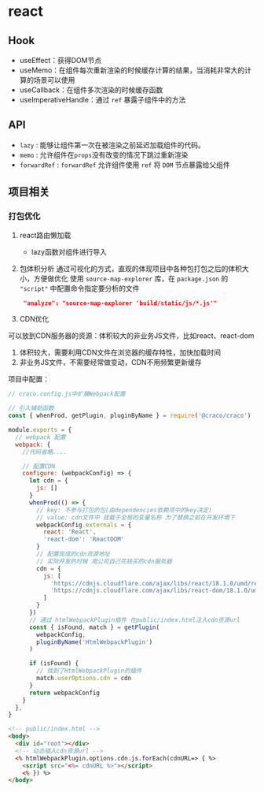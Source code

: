 # react

## Hook

+ useEffect：获得DOM节点
+ useMemo：在组件每次重新渲染的时候缓存计算的结果，当消耗非常大的计算的场景可以使用
+ useCallback：在组件多次渲染的时候缓存函数
+ useImperativeHandle：通过 `ref` 暴露子组件中的方法

## API

+ `lazy` : 能够让组件第一次在被渲染之前延迟加载组件的代码。
+ `memo` : 允许组件在`props`没有改变的情况下跳过重新渲染
+ `forwardRef` : `forwardRef` 允许组件使用 `ref` 将 `DOM` 节点暴露给父组件

## 项目相关

### 打包优化
1. react路由懒加载
    + lazy函数对组件进行导入

2. 包体积分析
   通过可视化的方式，直观的体现项目中各种包打包之后的体积大小，方便做优化
   使用 `source-map-explorer` 库，在 `package.json` 的 `"script"` 中配置命令指定要分析的文件
   ```json
    "analyze": "source-map-explorer 'build/static/js/*.js'"
   ```
3. CDN优化

可以放到CDN服务器的资源：体积较大的非业务JS文件，比如react、react-dom
   1. 体积较大，需要利用CDN文件在浏览器的缓存特性，加快加载时间
   2. 非业务JS文件，不需要经常做变动，CDN不用频繁更新缓存

项目中配置：

```js
// craco.config.js中扩展Webpack配置

// 引入辅助函数
const { whenProd, getPlugin, pluginByName } = require('@craco/craco')

module.exports = {
  // webpack 配置
  webpack: {
    //代码省略....

    // 配置CDN
    configure: (webpackConfig) => {
      let cdn = {
        js: []
      }
      whenProd(() => {
        // key: 不参与打包的包(由dependencies依赖项中的key决定)
        // value: cdn文件中 挂载于全局的变量名称 为了替换之前在开发环境下
        webpackConfig.externals = {
          react: 'React',
          'react-dom': 'ReactDOM'
        }
        // 配置现成的cdn资源地址
        // 实际开发的时候 用公司自己花钱买的cdn服务器
        cdn = {
          js: [
            'https://cdnjs.cloudflare.com/ajax/libs/react/18.1.0/umd/react.production.min.js',
            'https://cdnjs.cloudflare.com/ajax/libs/react-dom/18.1.0/umd/react-dom.production.min.js',
          ]
        }
      })
      // 通过 htmlWebpackPlugin插件 在public/index.html注入cdn资源url
      const { isFound, match } = getPlugin(
        webpackConfig,
        pluginByName('HtmlWebpackPlugin')
      )

      if (isFound) {
        // 找到了HtmlWebpackPlugin的插件
        match.userOptions.cdn = cdn
      }
      return webpackConfig
    }
  },
}
```

```html
<!-- public/index.html -->
<body>
  <div id="root"></div>
  <!-- 动态插入cdn资源url -->
  <% htmlWebpackPlugin.options.cdn.js.forEach(cdnURL=> { %>
    <script src="<%= cdnURL %>"></script>
    <% }) %>
</body>
```